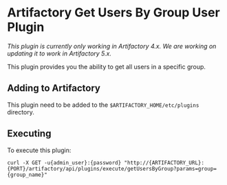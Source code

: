 Artifactory Get Users By Group User Plugin
==========================================

*This plugin is currently only working in Artifactory 4.x. We are working on updating it to work in Artifactory 5.x.*

This plugin provides you the ability to get all users in a specific group.

Adding to Artifactory
---------------------

This plugin need to be added to the `$ARTIFACTORY_HOME/etc/plugins` directory.

Executing
---------

To execute this plugin:

`curl -X GET -u{admin_user}:{password} "http://{ARTIFACTORY_URL}:{PORT}/artifactory/api/plugins/execute/getUsersByGroup?params=group={group_name}"`
